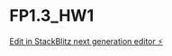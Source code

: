 # FP1.3_HW1

[Edit in StackBlitz next generation editor ⚡️](https://stackblitz.com/~/github.com/shivamlife/FP1.3_HW1)